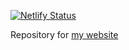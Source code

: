 [![Netlify Status](https://api.netlify.com/api/v1/badges/9626b842-4de6-4171-bebd-a271d99b9021/deploy-status)](https://app.netlify.com/sites/condescending-lewin-c5afe9/deploys)

Repository for [my website](https://www.martinjc.com)